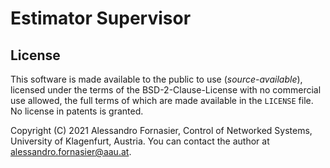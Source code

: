 # Estimator Supervisor

## License
This software is made available to the public to use (_source-available_),
licensed under the terms of the BSD-2-Clause-License with no commercial use
allowed, the full terms of which are made available in the `LICENSE` file.
No license in patents is granted.

Copyright (C) 2021 Alessandro Fornasier, Control of Networked Systems, University of Klagenfurt, Austria.
You can contact the author at [alessandro.fornasier@aau.at](mailto:alessandro.fornasier@aau.at?subject=Estimator%20Supervisor%20package).

